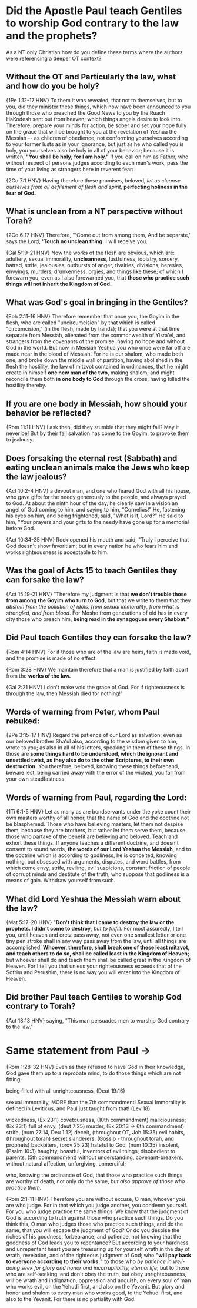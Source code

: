 # Did the Apostle Paul teach Gentiles to worship God contrary to the law and the prophets?

As a NT only Christian how do you define these terms where the authors were referencing a deeper OT context?

## Without the OT and Particularly the law, what and how do you be holy?

{1Pe 1:12-17 HNV}  To them it was revealed, that not to themselves, but to you, did they minister these things, which now have been announced to you through those who preached the Good News to you by the Ruach HaKodesh sent out from heaven; which things angels desire to look into. Therefore, prepare your minds for action, be sober and set your hope fully on the grace that will be brought to you at the revelation of Yeshua the Messiah -- as children of obedience, not conforming yourselves according to your former lusts as in your ignorance, but just as he who called you is holy, you yourselves also be holy in all of your behavior; because it is written, **"You shall be holy; for I am holy."** If you call on him as Father, who without respect of persons judges according to each man's work, pass the time of your living as strangers here in reverent fear:

{2Co 7:1 HNV} Having therefore these promises, beloved, *let us cleanse ourselves from all defilement of flesh and spirit,* **perfecting holiness in the fear of God.**

## What is unclean from a NT perspective without Torah?

{2Co 6:17 HNV} Therefore, "'Come out from among them, And be separate,' says the Lord, **'Touch no unclean thing.** I will receive you.

{Gal 5:19-21 HNV} Now the works of the flesh are obvious, which are: adultery, sexual immorality, **uncleanness**, lustfulness, idolatry, sorcery, hatred, strife, jealousies, outbursts of anger, rivalries, divisions, heresies, envyings, murders, drunkenness, orgies, and things like these; of which I forewarn you, even as I also forewarned you, that **those who practice such things will not inherit the Kingdom of God.**

## What was God's goal in bringing in the Gentiles?

{Eph 2:11-16 HNV} Therefore remember that once you, the Goyim in the flesh, who are called "uncircumcision" by that which is called "circumcision," (in the flesh, made by hands); that you were at that time separate from Messiah, alienated from the commonwealth of Yisra'el, and strangers from the covenants of the promise, having no hope and without God in the world. But now in Messiah Yeshua you who once were far off are made near in the blood of Messiah. For he is our shalom, who made both one, and broke down the middle wall of partition, having abolished in the flesh the hostility, the law of mitzvot contained in ordinances, that he might create in himself **one new man of the two**, making shalom; and might reconcile them both **in one body to God** through the cross, having killed the hostility thereby.

## If you are one body in Messiah, how should your behavior be reflected?

{Rom 11:11 HNV} I ask then, did they stumble that they might fall? May it never be! But by their fall salvation has come to the Goyim, to provoke them to jealousy.

## Does forsaking the eternal rest (Sabbath) and eating unclean animals make the Jews who keep the law jealous?

{Act 10:2-4 HNV} a devout man, and one who feared God with all his house, who gave gifts for the needy generously to the people, and always prayed to God. At about the ninth hour of the day, he clearly saw in a vision an angel of God coming to him, and saying to him, "Cornelius!" He, fastening his eyes on him, and being frightened, said, "What is it, Lord?" He said to him, "Your prayers and your gifts to the needy have gone up for a memorial before God.

{Act 10:34-35 HNV} Rock opened his mouth and said, "Truly I perceive that God doesn't show favoritism; but in every nation he who fears him and works righteousness is acceptable to him.

## Was the goal of Acts 15 to teach Gentiles they can forsake the law?

{Act 15:19-21 HNV} "Therefore my judgment is that **we don't trouble those from among the Goyim who turn to God**, but that we write to them that they *abstain from the pollution of idols, from sexual immorality, from what is strangled, and from blood*. For Moshe from generations of old has in every city those who preach him, **being read in the synagogues every Shabbat."**

## Did Paul teach Gentiles they can forsake the law?

{Rom 4:14 HNV} For if those who are of the law are heirs, faith is made void, and the promise is made of no effect.

{Rom 3:28 HNV} We maintain therefore that a man is justified by faith apart from the **works of the law.**

{Gal 2:21 HNV} I don't make void the grace of God. For if righteousness is through the law, then Messiah died for nothing!"

## Words of warning from Peter, whom Paul rebuked:

{2Pe 3:15-17 HNV} Regard the patience of our Lord as salvation; even as our beloved brother Sha'ul also, according to the wisdom given to him, wrote to you; as also in all of his letters, speaking in them of these things. In those are **some things hard to be understood, which the ignorant and unsettled twist, as they also do to the other Scriptures, to their own destruction.** You therefore, beloved, knowing these things beforehand, beware lest, being carried away with the error of the wicked, you fall from your own steadfastness.

## Words of warning from Paul, regarding the Lord:

{1Ti 6:1-5 HNV} Let as many as are bondservants under the yoke count their own masters worthy of all honor, that the name of God and the doctrine not be blasphemed. Those who have believing masters, let them not despise them, because they are brothers, but rather let them serve them, because those who partake of the benefit are believing and beloved. Teach and exhort these things. If anyone teaches a different doctrine, and doesn't consent to sound words, **the words of our Lord Yeshua the Messiah**, and to the doctrine which is according to godliness, he is conceited, knowing nothing, but obsessed with arguments, disputes, and word battles, from which come envy, strife, reviling, evil suspicions,  constant friction of people of corrupt minds and destitute of the truth, who suppose that godliness is a means of gain. Withdraw yourself from such.

## What did Lord Yeshua the Messiah warn about the law?

{Mat 5:17-20 HNV} "**Don't think that I came to destroy the law or the prophets. I didn't come to destroy**, *but to fulfill.* For most assuredly, I tell you, until heaven and eretz pass away, not even one smallest letter or one tiny pen stroke shall in any way pass away from the law, until all things are accomplished. **Whoever, therefore, shall break one of these least mitzvot, and teach others to do so, shall be called least in the Kingdom of Heaven;** but whoever shall do and teach them shall be called great in the Kingdom of Heaven. For I tell you that unless your righteousness exceeds that of the Sofrim and Perushim, there is no way you will enter into the Kingdom of Heaven.

## Did brother Paul teach Gentiles to worship God contrary to Torah?

{Act 18:13 HNV} saying, "This man persuades men to worship God contrary to the law."

# Same statement from Paul ->

{Rom 1:28-32 HNV} Even as they refused to have God in their knowledge, God gave them up to a reprobate mind, to do those things which are not fitting; 

being filled with all unrighteousness, (Deut 19:16)

sexual immorality, MORE than the 7th commandment! Sexual Immorality is defined in Leviticus, and Paul just taught from that! (Lev 18)

wickedness, (Ex 23:1)
covetousness, (10th commandment)
maliciousness; (Ex 23:1)
full of envy, (deut 7:25)
murder, (Ex 20:13 -> 6th commandment)
strife, (num 27:14, Deu 1:12)
deceit, (throughout OT, Job 15:35)
evil habits, (throughout torah)
secret slanderers, (Gossip - throughout torah, and prophets)
backbiters, (prov 25:23)
hateful to God, (num 10:35)
insolent, (Psalm 10:3)
haughty, 
boastful, 
inventors of evil things, 
disobedient to parents, (5th commandment) 
without understanding, 
covenant-breakers, 
without natural affection, 
unforgiving, 
unmerciful; 

who, knowing the ordinance of God, that those who practice such things are worthy of death, not only do the same, *but also approve of those who practice them.*

{Rom 2:1-11 HNV} Therefore you are without excuse, O man, whoever you are who judge. For in that which you judge another, you condemn yourself. For you who judge practice the same things. We know that the judgment of God is according to truth against those who practice such things. Do you think this, O man who judges those who practice such things, and do the same, that you will escape the judgment of God? Or do you despise the riches of his goodness, forbearance, and patience, not knowing that the goodness of God leads you to repentance? But according to your hardness and unrepentant heart you are treasuring up for yourself wrath in the day of wrath, revelation, and of the righteous judgment of God; who **"will pay back to everyone according to their works:"** to those who *by patience in well-doing seek for glory and honor and incorruptibility, eternal life*; but to those who are self-seeking, and don't obey the truth, but obey unrighteousness, will be wrath and indignation, oppression and anguish, on every soul of man who works evil, on the Yehudi first, and also on the Yevanit. But glory and honor and shalom to every man who works good, to the Yehudi first, and also to the Yevanit. For there is no partiality with God.
